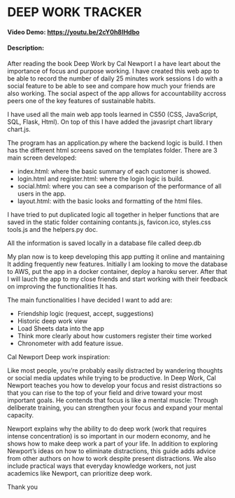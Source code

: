 # DEEP WORK TRACKER
#### Video Demo:  https://youtu.be/2cY0h8IHdbo
#### Description:
After reading the book Deep Work by Cal Newport I a have leart about the importance of focus and purpose working.
I have created this web app to be able to record the number of daily 25 minutes work sessions I do with a social feature to be able to see and compare how much your friends are also working. The social aspect of the app allows for accountability accross peers one of the key features of sustainable habits.

I have used all the main web app tools learned in CS50 (CSS, JavaScript, SQL, Flask, Html). On top of this I have added the javasript chart library chart.js.


The program has an application.py where the backend logic is build.
I then has the different html screens saved on the templates folder. There are 3 main screen developed:
- index.html: where the basic summary of each customer is showed.
- login.html and register.html: where the login logic is build.
- social.html: where you can see a comparison of the performance of all users in the app.
- layout.html: with the basic looks and formatting of the html files.

I have tried to put duplicated logic all together in helper functions that are saved in the static folder containing contants.js, favicon.ico, styles.css tools.js and the helpers.py doc.

All the information is saved locally in a database file called deep.db

My plan now is to keep developing this app putting it online and mantaining It adding frequently new features. Initially I am looking to move the database to AWS, put the app in a docker container, deploy a haroku server. After that I will lauch the app to my close friends and start working with their feedback on improving the functionalities It has.

The main functionalities I have decided I want to add are:
- Friendship logic (request, accept, suggestions)
- Historic deep work view
- Load Sheets data into the app
- Think more clearly about how customers register their time worked
- Chronometer with add feature issue.

Cal Newport Deep work inspiration:

Like most people, you’re probably easily distracted by wandering thoughts or social media updates while trying to be productive. In Deep Work, Cal Newport teaches you how to develop your focus and resist distractions so that you can rise to the top of your field and drive toward your most important goals. He contends that focus is like a mental muscle: Through deliberate training, you can strengthen your focus and expand your mental capacity.

Newport explains why the ability to do deep work (work that requires intense concentration) is so important in our modern economy, and he shows how to make deep work a part of your life. In addition to exploring Newport’s ideas on how to eliminate distractions, this guide adds advice from other authors on how to work despite present distractions. We also include practical ways that everyday knowledge workers, not just academics like Newport, can prioritize deep work.


Thank you